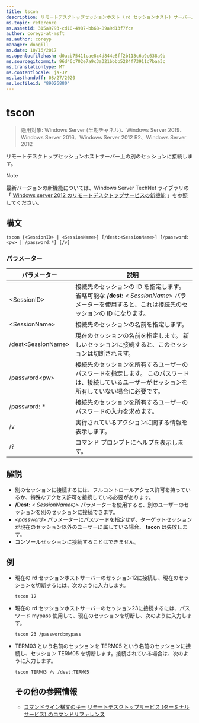 ```yaml
---
title: tscon
description: リモートデスクトップセッションホスト (rd セッションホスト) サーバー上の別のセッションに接続する tscon のリファレンス記事です。
ms.topic: reference
ms.assetid: 315a9793-cd10-4987-bb68-89a9d13f7fce
author: coreyp-at-msft
ms.author: coreyp
manager: dongill
ms.date: 10/16/2017
ms.openlocfilehash: d0acb75411cae8c4d844e8ff2b113c6a9c638a9b
ms.sourcegitcommit: 96d46c702e7a9c3a321bbbb5284f73911c7baa3c
ms.translationtype: MT
ms.contentlocale: ja-JP
ms.lasthandoff: 08/27/2020
ms.locfileid: "89026880"
---
```

# <a name="tscon"></a>tscon

> 適用対象: Windows Server (半期チャネル)、Windows Server 2019、Windows Server 2016、Windows Server 2012 R2、Windows Server 2012

リモートデスクトップセッションホストサーバー上の別のセッションに接続します。



> [!NOTE]
> 最新バージョンの新機能については、Windows Server TechNet ライブラリの「 [Windows server 2012 のリモートデスクトップサービスの新機能](/previous-versions/orphan-topics/ws.11/hh831527(v=ws.11)) 」を参照してください。

## <a name="syntax"></a>構文
```
tscon {<SessionID> | <SessionName>} [/dest:<SessionName>] [/password:<pw> | /password:*] [/v]
```
### <a name="parameters"></a>パラメーター

|パラメーター|説明|
|-------|--------|
|\<SessionID>|接続先のセッションの ID を指定します。 省略可能な **/dest:** < *SessionName*> パラメーターを使用すると、これは接続先のセッションの ID になります。|
|\<SessionName>|接続先のセッションの名前を指定します。|
|/dest\<SessionName>|現在のセッションの名前を指定します。 新しいセッションに接続すると、このセッションは切断されます。|
|/password\<pw>|接続先のセッションを所有するユーザーのパスワードを指定します。 このパスワードは、接続しているユーザーがセッションを所有していない場合に必要です。|
|/password: *|接続先のセッションを所有するユーザーのパスワードの入力を求めます。|
|/v|実行されているアクションに関する情報を表示します。|
|/?|コマンド プロンプトにヘルプを表示します。|

## <a name="remarks"></a>解説
-   別のセッションに接続するには、フルコントロールアクセス許可を持っているか、特殊なアクセス許可を接続している必要があります。
-   **/Dest:** < *SessionName*の> パラメーターを使用すると、別のユーザーのセッションを別のセッションに接続できます。
-   <*password*> パラメーターにパスワードを指定せず、ターゲットセッションが現在のセッション以外のユーザーに属している場合、 **tscon** は失敗します。
-   コンソールセッションに接続することはできません。

## <a name="examples"></a>例
- 現在の rd セッションホストサーバーのセッション12に接続し、現在のセッションを切断するには、次のように入力します。
  ```
  tscon 12
  ```
- 現在の rd セッションホストサーバーのセッション23に接続するには、パスワード mypass 使用して、現在のセッションを切断し、次のように入力します。
  ```
  tscon 23 /password:mypass
  ```
- TERM03 という名前のセッションを TERM05 という名前のセッションに接続し、セッション TERM05 を切断します。接続されている場合は、次のように入力します。
  ```
  tscon TERM03 /v /dest:TERM05
  ```
  ## <a name="additional-references"></a>その他の参照情報
  - [コマンドライン構文のキー](command-line-syntax-key.md) 
  [リモートデスクトップサービス (ターミナルサービス) のコマンドリファレンス](remote-desktop-services-terminal-services-command-reference.md)
